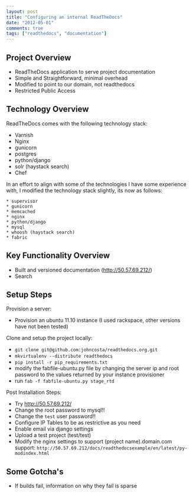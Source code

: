 ```yaml
---
layout: post
title: "Configuring an internal ReadTheDocs"
date: "2012-05-01"
comments: true
tags: ["readthedocs", "documentation"]
---
```

Project Overview
----------------
   * ReadTheDocs application to serve project documentation
   * Simple and Straightforward, minimal overhead
   * Modified to point to our domain, not readthedocs
   * Restricted Public Access
<!-- more -->

Technology Overview
-------------------
ReadTheDocs comes with the following technology stack:

   * Varnish
   * Nginx
   * gunicorn
   * postgres
   * python/django
   * solr (haystack search)
   * Chef

In an effort to align with some of the technologies I have some experience with, I modified the technology stack slightly, its now as follows:

    * supervisor
    * gunicorn
    * memcached
    * nginx
    * python/django
    * mysql
    * whoosh (haystack search)
    * fabric

Key Functionality Overview
--------------------------

   * Built and versioned documentation (http://50.57.69.212/)
   * Search

Setup Steps
-----------

Provision a server:
   * Provision an ubuntu 11.10 instance (I used rackspace, other versions have not been tested)

Clone and setup the project locally:
   * `git clone git@github.com:johncosta/readthedocs.org.git`
   * `mkvirtualenv --distribute readthedocs`
   * `pip install -r pip_requirements.txt`
   * modify the fabfile-ubuntu.py file by changing the server ip and root password to the values returned by your instance provisioner
   * run `fab -f fabfile-ubuntu.py stage_rtd`

Post Installation Steps:
   * Try http://50.57.69.212/
   * Change the root password to mysql!!
   * Change the `test` user password!!
   * Configure IP Tables to be as restrictive as you need
   * Enable email via django settings
   * Upload a test project (test/test)
   * Modify the nginx settings to support (project name).domain.com support: `http://50.57.69.212/docs/readthedocsexample/en/latest/py-modindex.html`

Some Gotcha's
-------------
   * If builds fail, information on why they fail is sparse
